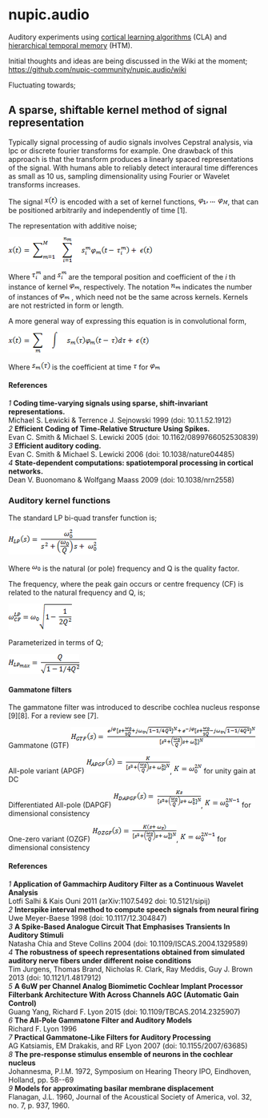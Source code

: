 # nupic.audio
Auditory experiments using [cortical learning algorithms](https://scholar.google.co.uk/scholar?q=cortical+learning+algorithms&hl=en&as_sdt=0&as_vis=1&oi=scholart&sa=X&ei=fYM6VZHVMIfqaIPcgNAI&ved=0CB4QgQMwAA) (CLA) and [hierarchical temporal memory](https://scholar.google.co.uk/scholar?q=hierarchical+temporal+memory&hl=en&as_sdt=0&as_vis=1&oi=scholart&sa=X&ei=1IM6Vfy6AZKO7AbSnYDgAQ&sqi=2&ved=0CB4QgQMwAA) (HTM).


Initial thoughts and ideas are being discussed in the Wiki at the moment;  
https://github.com/nupic-community/nupic.audio/wiki

Fluctuating towards;

## A sparse, shiftable kernel method of signal representation

Typically signal processing of audio signals involves Cepstral analysis, via lpc or discrete fourier transforms for example. One drawback of this approach is that the transform produces a linearly spaced representations of the signal. With humans able to reliably detect interaural time differences as small as 10 us, sampling dimensionality using Fourier or Wavelet transforms increases. 

The signal <img src="docs/x(t).png"> is encoded with a set of kernel functions, <img src="docs/kernel_range.png">, that can be positioned arbitrarily and independently of time [1].  

The representation with additive noise;

<img src="docs/x(t)_equation.png">

Where <img src="docs/tau_im.png"> and <img src="docs/s_im.png"> are the temporal position and coefficient of the _i_ th instance of kernel <img src="docs/phi_m.png">, respectively. The notation <img src="docs/n_m.png"> indicates the number of instances of <img src="docs/phi_m.png"> , which need not be the same across kernels. Kernels are not restricted in form or length.
 
A more general way of expressing this equation is in convolutional form,

<img src="docs/x(t)_conv_form.png">
 
Where <img src="docs/s_m(tau).png"> is the coefficient at time <img src="docs/tau.png"> for <img src="docs/phi_m.png"> 

#### References  
_1_ **Coding time-varying signals using sparse, shift-invariant representations.**  
Michael S. Lewicki & Terrence J. Sejnowski 1999 (doi: 10.1.1.52.1912)  
_2_ **Efficient Coding of Time-Relative Structure Using Spikes.**  
Evan C. Smith & Michael S. Lewicki 2005 (doi: 10.1162/0899766052530839)  
_3_ **Efficient auditory coding.**  
Evan C. Smith & Michael S. Lewicki 2006 (doi: 10.1038/nature04485)  
_4_ **State-dependent computations: spatiotemporal processing in cortical networks.**   
Dean V. Buonomano & Wolfgang Maass 2009 (doi: 10.1038/nrn2558)

### Auditory kernel functions

The standard LP bi-quad transfer function is;
 
<img src="docs/LP-biquad.png">

Where <img src="docs/omega_0.png"> is the natural (or pole) frequency and Q is the quality factor.
 
The frequency, where the peak gain occurs or centre frequency (CF) is related to the natural frequency and Q, is;

<img src="docs/omega_LP_CF.png">
 
Parameterized in terms of Q;
 
<img src="docs/H_LP_max.png">

#### Gammatone filters
 
The gammatone filter was introduced to describe cochlea nucleus response [9][8]. For a review see [7].
 
Gammatone (GTF) <img src="docs/GTF.png">
 
All-pole variant (APGF) <img src="docs/APGF.png">, <img src="docs/unity_gain.png"> for unity gain at DC
 
Differentiated All-pole (DAPGF) <img src="docs/DAPGF.png">, <img src="docs/consistency.png"> for dimensional consistency
 
One-zero variant (OZGF) <img src="docs/OZGF.png">, <img src="docs/consistency.png"> for dimensional consistency
 
#### References  
_1_ **Application of Gammachirp Auditory Filter as a Continuous Wavelet Analysis**  
Lotfi Salhi & Kais Ouni 2011 (arXiv:1107.5492 doi: 10.5121/sipij)  
_2_ **Interspike interval method to compute speech signals from neural firing**  
Uwe Meyer-Baese 1998 (doi: 10.1117/12.304847)  
_3_ **A Spike-Based Analogue Circuit That Emphasises Transients In Auditory Stimuli**  
Natasha Chia and Steve Collins 2004 (doi: 10.1109/ISCAS.2004.1329589)  
_4_ **The robustness of speech representations obtained from simulated auditory nerve fibers under different noise conditions**  
Tim Jurgens, Thomas Brand, Nicholas R. Clark, Ray Meddis, Guy J. Brown 2013 (doi: 10.1121/1.4817912)  
_5_ **A 6uW per Channel Analog Biomimetic Cochlear Implant Processor Filterbank Architecture With Across Channels AGC (Automatic Gain Control)**  
Guang Yang, Richard F. Lyon 2015 (doi: 10.1109/TBCAS.2014.2325907)  
_6_ **The All-Pole Gammatone Filter and Auditory Models**  
Richard F. Lyon 1996  
_7_ **Practical Gammatone-Like Filters for Auditory Processing**  
AG Katsiamis, EM Drakakis, and RF Lyon 2007 (doi: 10.1155/2007/63685)  
_8_ **The pre-response stimulus ensemble of neurons in the cochlear nucleus**  
Johannesma, P.I.M. 1972, Symposium on Hearing Theory IPO, Eindhoven, Holland, pp. 58--69  
_9_ **Models for approximating basilar membrane displacement**  
Flanagan, J.L. 1960, Journal of the Acoustical Society of America, vol. 32, no. 7, p. 937, 1960.  
